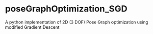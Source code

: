 # poseGraphOptimization_SGD
A python implementation of 2D (3 DOF) Pose Graph optimization using modified Gradient Descent
